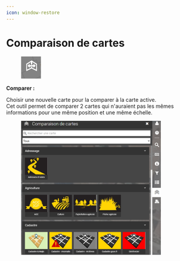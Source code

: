 ```yaml
---
icon: window-restore
---
```


# Comparaison de cartes

<figure><img src="../../../img/espace_comparer_btn.png" alt=""><figcaption></figcaption></figure>

**Comparer :**

Choisir une nouvelle carte pour la comparer à la carte active.\
Cet outil permet de comparer 2 cartes qui n'auraient pas les mêmes informations pour une même position et une même échelle.

<figure><img src="../../../img/espace_comparer.png" alt="" width="375"><figcaption></figcaption></figure>
